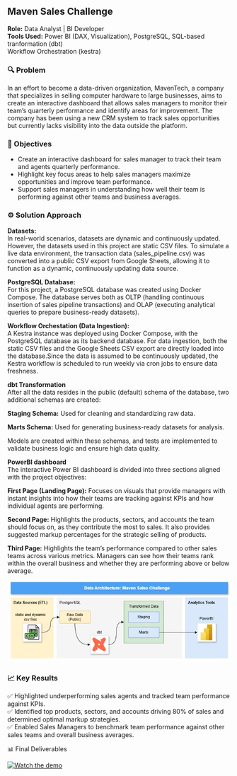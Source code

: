 ## Maven Sales Challenge

**Role:** Data Analyst | BI Developer <br>
**Tools Used:** Power BI (DAX, Visualization), PostgreSQL, SQL-based tranformation (dbt) <br>
                Workflow Orchestration (kestra) 

### 🔍 Problem
In an effort to become a data-driven organization, MavenTech, a company that specializes in selling computer hardware to large businesses, aims to create an interactive dashboard that allows sales managers to monitor their team’s quarterly performance and identify areas for improvement. The company has been using a new CRM system to track sales opportunities but currently lacks visibility into the data outside the platform.

### 🎯 Objectives  
- Create an interactive dashboard for sales manager to track their team and agents quarterly performance.
- Highlight key focus areas to help sales managers maximize opportunities and improve team performance.
- Support sales managers in understanding how well their team is performing against other teams and business averages.

### ⚙️ Solution Approach

**Datasets:** <br>
In real-world scenarios, datasets are dynamic and continuously updated. However, the datasets used in this project are static CSV files. To simulate a live data environment, the transaction data (sales_pipeline.csv) was converted into a public CSV export from Google Sheets, allowing it to function as a dynamic, continuously updating data source.

**PostgreSQL Database:** <br>
For this project, a PostgreSQL database was created using Docker Compose. The database serves both as OLTP (handling continuous insertion of sales pipeline transactions) and OLAP (executing analytical queries to prepare business-ready datasets).

**Workflow Orchestation (Data Ingestion):** <br>
A Kestra instance was deployed using Docker Compose, with the PostgreSQL database as its backend database. For data ingestion, both the static CSV files and the Google Sheets CSV export are directly loaded into the database.Since the data is assumed to be continuously updated, the Kestra workflow is scheduled to run weekly via cron jobs to ensure data freshness.

**dbt Transformation** <br>
After all the data resides in the public (default) schema of the database, two additional schemas are created: <br>

**Staging Schema:** Used for cleaning and standardizing raw data. <br>

**Marts Schema:** Used for generating business-ready datasets for analysis. <br>

Models are created within these schemas, and tests are implemented to validate business logic and ensure high data quality.

**PowerBI dashboard** <br>
The interactive Power BI dashboard is divided into three sections aligned with the project objectives: <br>

**First Page (Landing Page):** Focuses on visuals that provide managers with instant insights into how their teams are tracking against KPIs and how individual agents are performing. <br>

**Second Page:** Highlights the products, sectors, and accounts the team should focus on, as they contribute the most to sales. It also provides suggested markup percentages for the strategic selling of products. <br>

**Third Page:** Highlights the team’s performance compared to other sales teams across various metrics. Managers can see how their teams rank within the overall business and whether they are performing above or below average.

![Data Architecture](https://github.com/salacjamesrhode77/portfolio_assets/blob/main/images/maven_sales_challenge/data_architecture.jpg?raw=true)

### 📈 Key Results

✅ Highlighted underperforming sales agents and tracked team performance against KPIs. <br>
✅ Identified top products, sectors, and accounts driving 80% of sales and determined optimal markup strategies. <br>
✅ Enabled Sales Managers to benchmark team performance against other sales teams and overall business averages. <br>

📊 Final Deliverables

[![Watch the demo](https://img.youtube.com/vi/suQ2LIrzfYU/maxresdefault.jpg)](https://www.youtube.com/watch?v=suQ2LIrzfYU)


